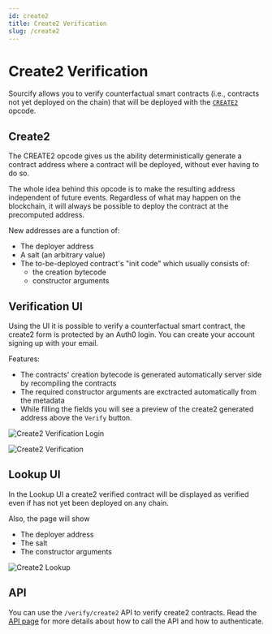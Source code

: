 ```yaml
---
id: create2
title: Create2 Verification
slug: /create2
---
```


# Create2 Verification

Sourcify allows you to verify counterfactual smart contracts (i.e., contracts not yet deployed on the chain) that will be deployed with the [`CREATE2`](https://eips.ethereum.org/EIPS/eip-1014) opcode.

## Create2

The CREATE2 opcode gives us the ability deterministically generate a contract address where a contract will be deployed, without ever having to do so.

The whole idea behind this opcode is to make the resulting address independent of future events. Regardless of what may happen on the blockchain, it will always be possible to deploy the contract at the precomputed address.

New addresses are a function of:

- The deployer address
- A salt (an arbitrary value)
- The to-be-deployed contract's "init code" which usually consists of:
  - the creation bytecode
  - constructor arguments

## Verification UI

Using the UI it is possible to verify a counterfactual smart contract, the create2 form is protected by an Auth0 login. You can create your account signing up with your email.

Features:

- The contracts' creation bytecode is generated automatically server side by recompiling the contracts
- The required constructor arguments are exctracted automatically from the metadata
- While filling the fields you will see a preview of the create2 generated address above the `Verify` button.

![Create2 Verification Login](/img/sourcify-create2-verification-0.png)

![Create2 Verification](/img/sourcify-create2-verification-1.png)

## Lookup UI

In the Lookup UI a create2 verified contract will be displayed as verified even if has not yet been deployed on any chain.

Also, the page will show

- The deployer address
- The salt
- The constructor arguments

![Create2 Lookup](/img/sourcify-create2-lookup.png)

## API

You can use the `/verify/create2` API to verify create2 contracts. Read the [API page](/docs/api) for more details about how to call the API and how to authenticate.
